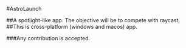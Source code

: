 #AstroLaunch

##A spotlight-like app. The objective will be to compete with raycast.
##This is cross-platform (windows and macos) app.

###Any contribution is accepted.
